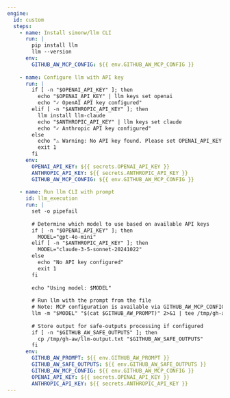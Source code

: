 ```yaml
---
engine:
  id: custom
  steps:
    - name: Install simonw/llm CLI
      run: |
        pip install llm
        llm --version
      env:
        GITHUB_AW_MCP_CONFIG: ${{ env.GITHUB_AW_MCP_CONFIG }}
    
    - name: Configure llm with API key
      run: |
        if [ -n "$OPENAI_API_KEY" ]; then
          echo "$OPENAI_API_KEY" | llm keys set openai
          echo "✓ OpenAI API key configured"
        elif [ -n "$ANTHROPIC_API_KEY" ]; then
          llm install llm-claude
          echo "$ANTHROPIC_API_KEY" | llm keys set claude
          echo "✓ Anthropic API key configured"
        else
          echo "⚠ Warning: No API key found. Please set OPENAI_API_KEY or ANTHROPIC_API_KEY"
          exit 1
        fi
      env:
        OPENAI_API_KEY: ${{ secrets.OPENAI_API_KEY }}
        ANTHROPIC_API_KEY: ${{ secrets.ANTHROPIC_API_KEY }}
        GITHUB_AW_MCP_CONFIG: ${{ env.GITHUB_AW_MCP_CONFIG }}
    
    - name: Run llm CLI with prompt
      id: llm_execution
      run: |
        set -o pipefail
        
        # Determine which model to use based on available API keys
        if [ -n "$OPENAI_API_KEY" ]; then
          MODEL="gpt-4o-mini"
        elif [ -n "$ANTHROPIC_API_KEY" ]; then
          MODEL="claude-3-5-sonnet-20241022"
        else
          echo "No API key configured"
          exit 1
        fi
        
        echo "Using model: $MODEL"
        
        # Run llm with the prompt from the file
        # Note: MCP configuration is available via GITHUB_AW_MCP_CONFIG if needed
        llm -m "$MODEL" "$(cat $GITHUB_AW_PROMPT)" 2>&1 | tee /tmp/gh-aw/llm-output.txt
        
        # Store output for safe-outputs processing if configured
        if [ -n "$GITHUB_AW_SAFE_OUTPUTS" ]; then
          cp /tmp/gh-aw/llm-output.txt "$GITHUB_AW_SAFE_OUTPUTS"
        fi
      env:
        GITHUB_AW_PROMPT: ${{ env.GITHUB_AW_PROMPT }}
        GITHUB_AW_SAFE_OUTPUTS: ${{ env.GITHUB_AW_SAFE_OUTPUTS }}
        GITHUB_AW_MCP_CONFIG: ${{ env.GITHUB_AW_MCP_CONFIG }}
        OPENAI_API_KEY: ${{ secrets.OPENAI_API_KEY }}
        ANTHROPIC_API_KEY: ${{ secrets.ANTHROPIC_API_KEY }}
---
```


<!--
This shared configuration sets up a custom agentic engine using simonw/llm CLI.

**Usage:**
Include this file in your workflow using frontmatter imports:

```yaml
---
imports:
  - shared/simonw-llm.md
---
```

**Requirements:**
- The workflow requires either `OPENAI_API_KEY` or `ANTHROPIC_API_KEY` secret to be configured
- The llm CLI will be installed via pip
- If using Anthropic, the llm-claude plugin will be automatically installed

**Model Selection:**
- With OpenAI API key: Uses `gpt-4o-mini` by default
- With Anthropic API key: Uses `claude-3-5-sonnet-20241022` by default

**API Key Setup:**
1. Go to your repository settings → Secrets and variables → Actions
2. Create a secret named either:
   - `OPENAI_API_KEY` (for OpenAI models)
   - `ANTHROPIC_API_KEY` (for Anthropic Claude models)
3. Set the value to your API key

**Note**: 
- This workflow requires internet access to install Python packages
- The llm CLI stores conversations in a local SQLite database
- Output is automatically captured for safe-outputs processing
- You can customize the model by modifying the MODEL variable in the run step
- MCP server configuration is available via GITHUB_AW_MCP_CONFIG environment variable for future compatibility
-->
